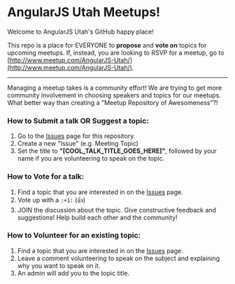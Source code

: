 # AngularJS Utah Meetups!

Welcome to AngularJS Utah's GitHub happy place!

This repo is a place for EVERYONE to **propose** and **vote on** topics for upcoming meetups. If, instead, you are looking to RSVP for a meetup, go to [http://www.meetup.com/AngularJS-Utah/](http://www.meetup.com/AngularJS-Utah/).

<hr />

Managing a meetup takes is a community effort!  We are trying to get more community involvement in choosing speakers and topics for our meetups.  What better way than creating a "Meetup Repository of Awesomeness"?!

### How to Submit a talk OR Suggest a topic:
1. Go to the [Issues](https://github.com/AngularJSUtah/meetups/issues) page for this repository.
2. Create a new "Issue" (e.g. Meeting Topic)
3. Set the title to **"[COOL_TALK_TITLE_GOES_HERE]"**, followed by your name if you are volunteering to speak on the topic.

### How to Vote for a talk:
1. Find a topic that you are interested in on the [Issues](https://github.com/AngularJSUtah/meetups/issues) page.
2. Vote up with a `:+1:` (:+1:)
3. JOIN the discussion about the topic. Give constructive feedback and suggestions! Help build each other and the community!

### How to Volunteer for an existing topic:
1. Find a topic that you are interested in on the [Issues](https://github.com/AngularJSUtah/meetups/issues) page.
2. Leave a comment volunteering to speak on the subject and explaining why you want to speak on it.
3. An admin will add you to the topic title.

